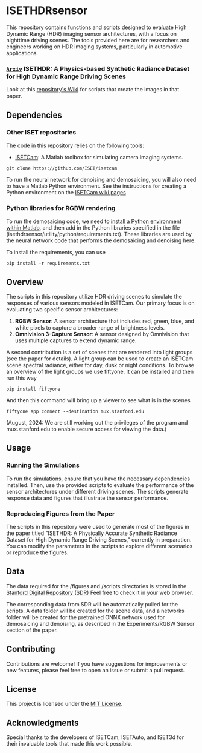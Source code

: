 # ISETHDRsensor

This repository contains functions and scripts designed to evaluate High Dynamic Range (HDR) imaging sensor architectures, with a focus on nighttime driving scenes. The tools provided here are for researchers and engineers working on HDR imaging systems, particularly in automotive applications.

### [`Arxiv`](https://arxiv.org/pdf/2408.12048) ISETHDR: A Physics-based Synthetic Radiance Dataset for High Dynamic Range Driving Scenes  

Look at this [repository's Wiki](https://github.com/ISET/isethdrsensor/wiki) for scripts that create the images in that paper.

## Dependencies

### Other ISET repositories
The code in this repository relies on the following tools:

- [ISETCam](https://github.com/ISET/isetcam): A Matlab toolbox for simulating camera imaging systems.
```
git clone https://github.com/ISET/isetcam
```
To run the neural network for denoising and demosaicing, you will also need to have a Matlab Python environment.  See the instructions for creating a Python environment on the [ISETCam wiki pages]()

### Python libraries for RGBW rendering

To run the demosaicing code, we need to [install a Python environment within Matlab](https://github.com/ISET/isetcam/wiki/Related-software), and then add in the Python libraries specified in the file (isethdrsensor/utility/python/requirements.txt).  These libraries are used by the neural network code that performs the demosaicing and denoising here.

To install the requirements, you can use
```
pip install -r requirements.txt
```
## Overview

The scripts in this repository utilize HDR driving scenes to simulate the responses of various sensors modeled in ISETCam. Our primary focus is on evaluating two specific sensor architectures:

1. **RGBW Sensor**: A sensor architecture that includes red, green, blue, and white pixels to capture a broader range of brightness levels.
2. **Omnivision 3-Capture Sensor**: A sensor designed by Omnivision that uses multiple captures to extend dynamic range.

A second contribution is a set of scenes that are rendered into light groups (see the paper for details).  A light group can be used to create an ISETCam scene spectral radiance, either for day, dusk or night conditions. To browse an overview of the light groups we use fiftyone.  It can be installed and then run this way
```   
pip install fiftyone
```
And then this command will bring up a viewer to see what is in the scenes
```   
fiftyone app connect --destination mux.stanford.edu
```
(August, 2024:  We are still working out the privileges of the program and mux.stanford.edu to enable secure access for viewing the data.)

## Usage

### Running the Simulations

To run the simulations, ensure that you have the necessary dependencies installed. Then, use the provided scripts to evaluate the performance of the sensor architectures under different driving scenes. The scripts generate response data and figures that illustrate the sensor performance.

### Reproducing Figures from the Paper

The scripts in this repository were used to generate most of the figures in the paper titled "ISETHDR: A Physically Accurate Synthetic Radiance Dataset for High Dynamic Range Driving Scenes," currently in preparation. You can modify the parameters in the scripts to explore different scenarios or reproduce the figures.

## Data
The data required for the /figures and /scripts directories is stored in the [Stanford Digital Repository (SDR)](https://searchworks.stanford.edu/view/bt316kj3589) Feel free to check it in your web browser.

The corresponding data from SDR will be automatically pulled for the scripts. A data folder will be created for the scene data, and a networks folder will be created for the pretrained ONNX network used for demosaicing and denoising, as described in the Experiments/RGBW Sensor section of the paper.
## Contributing

Contributions are welcome! If you have suggestions for improvements or new features, please feel free to open an issue or submit a pull request.

## License

This project is licensed under the [MIT License](LICENSE).

## Acknowledgments

Special thanks to the developers of ISETCam, ISETAuto, and ISET3d for their invaluable tools that made this work possible.
